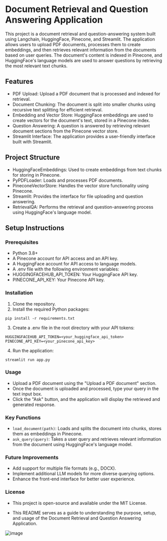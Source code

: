 # Document Retrieval and Question Answering Application
This project is a document retrieval and question-answering system built using Langchain, HuggingFace, Pinecone, and Streamlit. The application allows users to upload PDF documents, processes them to create embeddings, and then retrieves relevant information from the documents based on user queries. The document's content is indexed in Pinecone, and HuggingFace's language models are used to answer questions by retrieving the most relevant text chunks.

## Features
* PDF Upload: Upload a PDF document that is processed and indexed for retrieval.
* Document Chunking: The document is split into smaller chunks using recursive text splitting for efficient retrieval.
* Embedding and Vector Store: HuggingFace embeddings are used to create vectors for the document's text, stored in a Pinecone index.
* Question Answering: A question is answered by retrieving relevant document sections from the Pinecone vector store.
* Streamlit Interface: The application provides a user-friendly interface built with Streamlit.

## Project Structure
* HuggingFaceEmbeddings: Used to create embeddings from text chunks for storing in Pinecone.
* PyPDFLoader: Loads and processes PDF documents.
* PineconeVectorStore: Handles the vector store functionality using Pinecone.
* Streamlit: Provides the interface for file uploading and question answering.
* RetrievalQA: Performs the retrieval and question-answering process using HuggingFace's language model.

## Setup Instructions
### Prerequisites
* Python 3.8+
* A Pinecone account for API access and an API key.
* A HuggingFace account for API access to language models.
* A .env file with the following environment variables:
* HUGGINGFACEHUB_API_TOKEN: Your HuggingFace API key.
* PINECONE_API_KEY: Your Pinecone API key.

### Installation
1. Clone the repository.
2. Install the required Python packages:

`pip install -r requirements.txt`

3. Create a .env file in the root directory with your API tokens:

`HUGGINGFACEHUB_API_TOKEN=<your_huggingface_api_token>`
`PINECONE_API_KEY=<your_pinecone_api_key>`

4. Run the application:

`streamlit run app.py`

### Usage
* Upload a PDF document using the "Upload a PDF document" section.
* Once the document is uploaded and processed, type your query in the text input box.
* Click the "Ask" button, and the application will display the retrieved and generated response.


### Key Functions
* `load_document(path)`: Loads and splits the document into chunks, stores them as embeddings in Pinecone.
* `ask_query(query)`: Takes a user query and retrieves relevant information from the document using HuggingFace's language model.


### Future Improvements
- Add support for multiple file formats (e.g., DOCX).
- Implement additional LLM models for more diverse querying options.
- Enhance the front-end interface for better user experience.


### License
- This project is open-source and available under the MIT License.

- This README serves as a guide to understanding the purpose, setup, and usage of the Document Retrieval and Question Answering Application.









![image](https://github.com/user-attachments/assets/e3e523d6-1fd6-4b4a-ab26-73c18966df6f)
